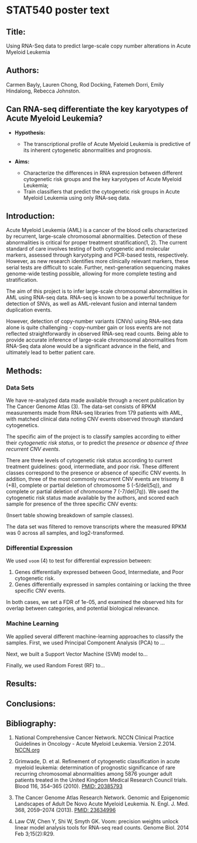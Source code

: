 STAT540 poster text
===================

## Title:
Using RNA-Seq data to predict large-scale copy number alterations in Acute Myeloid Leukemia

## Authors:
Carmen Bayly, Lauren Chong, Rod Docking, Fatemeh Dorri, Emily Hindalong, Rebecca Johnston.

## Can RNA-seq differentiate the key karyotypes of Acute Myeloid Leukemia?
- **Hypothesis:** 
  - The transcriptional profile of Acute Myeloid Leukemia is predictive of its inherent cytogenetic abnormalities and prognosis.

- **Aims:**
  - Characterize the differences in RNA expression between different cytogenetic risk groups and the key karyotypes of Acute Myeloid Leukemia;
  - Train classifiers that predict the cytogenetic risk groups in Acute Myeloid Leukemia using only RNA-seq data.

## Introduction:

Acute Myeloid Leukemia (AML) is a cancer of the blood cells characterized by recurrent, large-scale chromosomal abnormalities. Detection of these abnormalities is critical for proper treatment stratification(1, 2). The current standard of care involves testing of both cytogenetic and molecular markers, assessed through karyotyping and PCR-based tests, respectively. However, as new research identifies more clinically relevant markers, these serial tests are difficult to scale. Further, next-generation sequencing makes genome-wide testing possible, allowing for more complete testing and stratification.

The aim of this project is to infer large-scale chromosomal abnormalities in AML using RNA-seq data. RNA-seq is known to be a powerful technique for detection of SNVs, as well as AML-relevant fusion and internal tandem duplication events. 

However, detection of copy-number variants (CNVs) using RNA-seq data alone is quite challenging - copy-number gain or loss events are not reflected straightforwardly in observed RNA-seq read counts. Being able to provide accurate inference of large-scale chromosomal abnormalities from RNA-Seq data alone would be a significant advance in the field, and ultimately lead to better patient care.

## Methods:

### Data Sets

We have re-analyzed data made available through a recent publication by The Cancer Genome Atlas (3). The data-set consists of RPKM measurements made from RNA-seq libraries from 179 patients with AML, with matched clinical data noting CNV events observed through standard cytogenetics.

The specific aim of the project is to classify samples according to either their *cytogenetic risk status*, or to predict the *presence or absence of three recurrent CNV events*.

There are three levels of cytogenetic risk status according to current treatment guidelines: good, intermediate, and poor risk. These different classes correspond to the presence or absence of specific CNV events. In addition, three of the most commonly recurrent CNV events are trisomy 8 (+8), complete or partial deletion of chromosome 5 (-5/del(5q)), and complete or partial deletion of chromosome 7 (-7/del(7q)). We used the cytogenetic risk status made available by the authors, and scored each sample for presence of the three specific CNV events:

(Insert table showing breakdown of sample classes).

The data set was filtered to remove transcripts where the measured RPKM was 0 across all samples, and log2-transformed.

### Differential Expression

We used `voom` (4) to test for differential expression between:

1. Genes differentially expressed between Good, Intermediate, and Poor cytogenetic risk.
2. Genes differentially expressed in samples containing or lacking the three specific CNV events.

In both cases, we set a FDR of 1e-05, and examined the observed hits for overlap between categories, and potential biological relevance.

### Machine Learning

We applied several different machine-learning approaches to classify the samples. First, we used Principal Component Analysis (PCA) to ...

Next, we built a Support Vector Machine (SVM) model to...

Finally, we used Random Forest (RF) to...
 
## Results:


## Conclusions:


## Bibliography:

1. National Comprehensive Cancer Network. NCCN Clinical Practice Guidelines in Oncology - Acute Myeloid Leukemia. Version 2.2014. [NCCN.org](http://nccn.org) 

2. Grimwade, D. et al. Refinement of cytogenetic classification in acute myeloid leukemia: determination of prognostic significance of rare recurring chromosomal abnormalities among 5876 younger adult patients treated in the United Kingdom Medical Research Council trials. Blood 116, 354–365 (2010). [PMID: 20385793](http://www.ncbi.nlm.nih.gov/pubmed/?term=20385793)

3. The Cancer Genome Atlas Research Network. Genomic and Epigenomic Landscapes of Adult De Novo Acute Myeloid Leukemia. N. Engl. J. Med. 368, 2059–2074 (2013). [PMID: 23634996](http://www.ncbi.nlm.nih.gov/pubmed/?term=23634996)

4.	Law CW, Chen Y, Shi W, Smyth GK. Voom: precision weights unlock linear model analysis tools for RNA-seq read counts. Genome Biol. 2014 Feb 3;15(2):R29. 